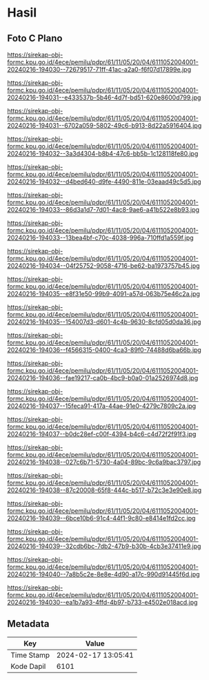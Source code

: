# Hasil

## Foto C Plano

https://sirekap-obj-formc.kpu.go.id/4ece/pemilu/pdpr/61/11/05/20/04/6111052004001-20240216-194030--72679517-71ff-41ac-a2a0-f6f07d17899e.jpg

https://sirekap-obj-formc.kpu.go.id/4ece/pemilu/pdpr/61/11/05/20/04/6111052004001-20240216-194031--e433537b-5b46-4d7f-bd51-620e8600d799.jpg

https://sirekap-obj-formc.kpu.go.id/4ece/pemilu/pdpr/61/11/05/20/04/6111052004001-20240216-194031--6702a059-5802-49c6-b913-8d22a5916404.jpg

https://sirekap-obj-formc.kpu.go.id/4ece/pemilu/pdpr/61/11/05/20/04/6111052004001-20240216-194032--3a3d4304-b8b4-47c6-bb5b-1c128118fe80.jpg

https://sirekap-obj-formc.kpu.go.id/4ece/pemilu/pdpr/61/11/05/20/04/6111052004001-20240216-194032--d4bed640-d9fe-4490-811e-03eaad49c5d5.jpg

https://sirekap-obj-formc.kpu.go.id/4ece/pemilu/pdpr/61/11/05/20/04/6111052004001-20240216-194033--86d3a1d7-7d01-4ac8-9ae6-a41b522e8b93.jpg

https://sirekap-obj-formc.kpu.go.id/4ece/pemilu/pdpr/61/11/05/20/04/6111052004001-20240216-194033--13bea4bf-c70c-4038-996a-710ffd1a559f.jpg

https://sirekap-obj-formc.kpu.go.id/4ece/pemilu/pdpr/61/11/05/20/04/6111052004001-20240216-194034--04f25752-9058-4716-be62-ba1973757b45.jpg

https://sirekap-obj-formc.kpu.go.id/4ece/pemilu/pdpr/61/11/05/20/04/6111052004001-20240216-194035--e8f31e50-99b9-4091-a57d-063b75e46c2a.jpg

https://sirekap-obj-formc.kpu.go.id/4ece/pemilu/pdpr/61/11/05/20/04/6111052004001-20240216-194035--154007d3-d601-4c4b-9630-8cfd05d0da36.jpg

https://sirekap-obj-formc.kpu.go.id/4ece/pemilu/pdpr/61/11/05/20/04/6111052004001-20240216-194036--f4566315-0400-4ca3-89f0-74488d6ba66b.jpg

https://sirekap-obj-formc.kpu.go.id/4ece/pemilu/pdpr/61/11/05/20/04/6111052004001-20240216-194036--fae19217-ca0b-4bc9-b0a0-01a2526974d8.jpg

https://sirekap-obj-formc.kpu.go.id/4ece/pemilu/pdpr/61/11/05/20/04/6111052004001-20240216-194037--15feca91-417a-44ae-91e0-4279c7809c2a.jpg

https://sirekap-obj-formc.kpu.go.id/4ece/pemilu/pdpr/61/11/05/20/04/6111052004001-20240216-194037--b0dc28ef-c00f-4394-b4c6-c4d72f2f91f3.jpg

https://sirekap-obj-formc.kpu.go.id/4ece/pemilu/pdpr/61/11/05/20/04/6111052004001-20240216-194038--027c6b71-5730-4a04-89bc-9c6a9bac3797.jpg

https://sirekap-obj-formc.kpu.go.id/4ece/pemilu/pdpr/61/11/05/20/04/6111052004001-20240216-194038--87c20008-65f8-444c-b517-b72c3e3e90e8.jpg

https://sirekap-obj-formc.kpu.go.id/4ece/pemilu/pdpr/61/11/05/20/04/6111052004001-20240216-194039--6bce10b6-91c4-44f1-9c80-e8414e1fd2cc.jpg

https://sirekap-obj-formc.kpu.go.id/4ece/pemilu/pdpr/61/11/05/20/04/6111052004001-20240216-194039--32cdb6bc-7db2-47b9-b30b-4cb3e37411e9.jpg

https://sirekap-obj-formc.kpu.go.id/4ece/pemilu/pdpr/61/11/05/20/04/6111052004001-20240216-194040--7a8b5c2e-8e8e-4d90-a17c-990d91445f6d.jpg

https://sirekap-obj-formc.kpu.go.id/4ece/pemilu/pdpr/61/11/05/20/04/6111052004001-20240216-194030--ea1b7a93-4ffd-4b97-b733-e4502e018acd.jpg


## Metadata

| Key        | Value               |
| ---------- | ------------------- |
| Time Stamp | 2024-02-17 13:05:41 |
| Kode Dapil | 6101                |



